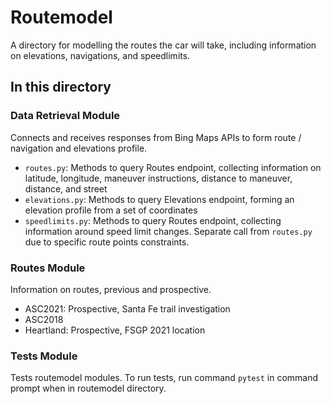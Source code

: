 # Routemodel

A directory for modelling the routes the car will take, including information on elevations, navigations, and speedlimits.

## In this directory

### Data Retrieval Module

Connects and receives responses from Bing Maps APIs to form route / navigation and elevations profile.

+ `routes.py`: Methods to query Routes endpoint, collecting information on latitude, longitude, maneuver instructions, distance to maneuver, distance, and street
+ `elevations.py`: Methods to query Elevations endpoint, forming an elevation profile from a set of coordinates
+ `speedlimits.py`: Methods to query Routes endpoint, collecting information around speed limit changes. Separate call from `routes.py` due to specific route points constraints.

### Routes Module

Information on routes, previous and prospective.

+ ASC2021: Prospective, Santa Fe trail investigation
+ ASC2018
+ Heartland: Prospective, FSGP 2021 location

### Tests Module

Tests routemodel modules. To run tests, run command `pytest` in command prompt when in routemodel directory.
